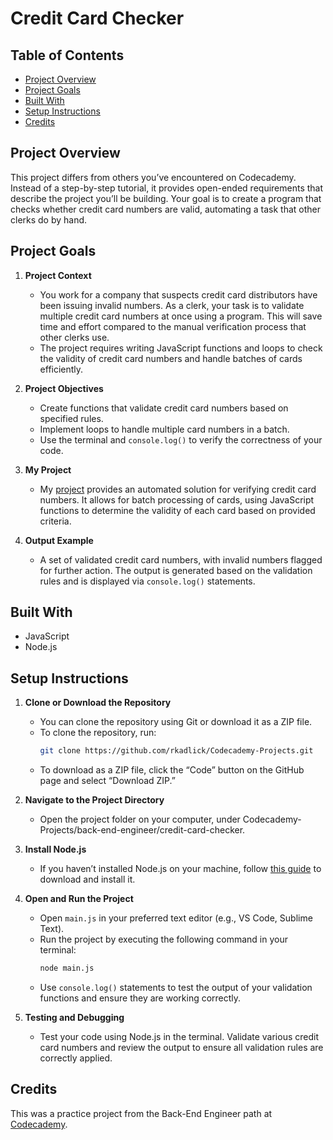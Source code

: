 # Credit Card Checker

## Table of Contents
* [Project Overview](#project-overview)
* [Project Goals](#project-goals)
* [Built With](#built-with)
* [Setup Instructions](#setup-instructions)
* [Credits](#credits)

## Project Overview

This project differs from others you’ve encountered on Codecademy. Instead of a step-by-step tutorial, it provides open-ended requirements that describe the project you’ll be building. Your goal is to create a program that checks whether credit card numbers are valid, automating a task that other clerks do by hand.

## Project Goals

1. **Project Context**
   * You work for a company that suspects credit card distributors have been issuing invalid numbers. As a clerk, your task is to validate multiple credit card numbers at once using a program. This will save time and effort compared to the manual verification process that other clerks use.
   * The project requires writing JavaScript functions and loops to check the validity of credit card numbers and handle batches of cards efficiently.

2. **Project Objectives**
   * Create functions that validate credit card numbers based on specified rules.
   * Implement loops to handle multiple card numbers in a batch.
   * Use the terminal and `console.log()` to verify the correctness of your code.

3. **My Project**
   * My [project](https://github.com/rkadlick/Codecademy-Projects/tree/main/back-end-engineer/credit-card-checker) provides an automated solution for verifying credit card numbers. It allows for batch processing of cards, using JavaScript functions to determine the validity of each card based on provided criteria.

4. **Output Example**
   * A set of validated credit card numbers, with invalid numbers flagged for further action. The output is generated based on the validation rules and is displayed via `console.log()` statements.

## Built With
* JavaScript
* Node.js

## Setup Instructions

1. **Clone or Download the Repository**
   * You can clone the repository using Git or download it as a ZIP file.
   * To clone the repository, run:
     ```bash
     git clone https://github.com/rkadlick/Codecademy-Projects.git
     ```
   * To download as a ZIP file, click the “Code” button on the GitHub page and select “Download ZIP.”

2. **Navigate to the Project Directory**
   * Open the project folder on your computer, under Codecademy-Projects/back-end-engineer/credit-card-checker.

3. **Install Node.js**
   * If you haven’t installed Node.js on your machine, follow [this guide](https://nodejs.org/en/download/) to download and install it.

4. **Open and Run the Project**
   * Open `main.js` in your preferred text editor (e.g., VS Code, Sublime Text).
   * Run the project by executing the following command in your terminal:
     ```bash
     node main.js
     ```
   * Use `console.log()` statements to test the output of your validation functions and ensure they are working correctly.

5. **Testing and Debugging**
   * Test your code using Node.js in the terminal. Validate various credit card numbers and review the output to ensure all validation rules are correctly applied.

## Credits
This was a practice project from the Back-End Engineer path at [Codecademy](https://www.codecademy.com).
